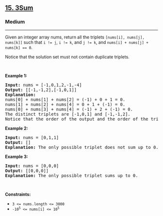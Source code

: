 <h2><a href="https://leetcode.com/problems/3sum/">15. 3Sum</a></h2><h3>Medium</h3><hr><div style="user-select: auto;"><p style="user-select: auto;">Given an integer array nums, return all the triplets <code style="user-select: auto;">[nums[i], nums[j], nums[k]]</code> such that <code style="user-select: auto;">i != j</code>, <code style="user-select: auto;">i != k</code>, and <code style="user-select: auto;">j != k</code>, and <code style="user-select: auto;">nums[i] + nums[j] + nums[k] == 0</code>.</p>

<p style="user-select: auto;">Notice that the solution set must not contain duplicate triplets.</p>

<p style="user-select: auto;">&nbsp;</p>
<p style="user-select: auto;"><strong style="user-select: auto;">Example 1:</strong></p>

<pre style="user-select: auto;"><strong style="user-select: auto;">Input:</strong> nums = [-1,0,1,2,-1,-4]
<strong style="user-select: auto;">Output:</strong> [[-1,-1,2],[-1,0,1]]
<strong style="user-select: auto;">Explanation:</strong> 
nums[0] + nums[1] + nums[2] = (-1) + 0 + 1 = 0.
nums[1] + nums[2] + nums[4] = 0 + 1 + (-1) = 0.
nums[0] + nums[3] + nums[4] = (-1) + 2 + (-1) = 0.
The distinct triplets are [-1,0,1] and [-1,-1,2].
Notice that the order of the output and the order of the triplets does not matter.
</pre>

<p style="user-select: auto;"><strong style="user-select: auto;">Example 2:</strong></p>

<pre style="user-select: auto;"><strong style="user-select: auto;">Input:</strong> nums = [0,1,1]
<strong style="user-select: auto;">Output:</strong> []
<strong style="user-select: auto;">Explanation:</strong> The only possible triplet does not sum up to 0.
</pre>

<p style="user-select: auto;"><strong style="user-select: auto;">Example 3:</strong></p>

<pre style="user-select: auto;"><strong style="user-select: auto;">Input:</strong> nums = [0,0,0]
<strong style="user-select: auto;">Output:</strong> [[0,0,0]]
<strong style="user-select: auto;">Explanation:</strong> The only possible triplet sums up to 0.
</pre>

<p style="user-select: auto;">&nbsp;</p>
<p style="user-select: auto;"><strong style="user-select: auto;">Constraints:</strong></p>

<ul style="user-select: auto;">
	<li style="user-select: auto;"><code style="user-select: auto;">3 &lt;= nums.length &lt;= 3000</code></li>
	<li style="user-select: auto;"><code style="user-select: auto;">-10<sup style="user-select: auto;">5</sup> &lt;= nums[i] &lt;= 10<sup style="user-select: auto;">5</sup></code></li>
</ul>
</div>